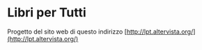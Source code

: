 # Libri per Tutti
Progetto del sito web di questo indirizzo [http://lpt.altervista.org/](http://lpt.altervista.org/)
